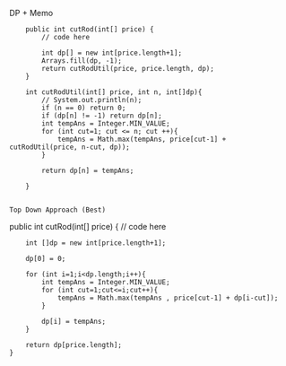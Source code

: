 DP + Memo

```
    public int cutRod(int[] price) {
        // code here
      
        int dp[] = new int[price.length+1];
        Arrays.fill(dp, -1);
        return cutRodUtil(price, price.length, dp);
    }
    
    int cutRodUtil(int[] price, int n, int[]dp){
        // System.out.println(n);
        if (n == 0) return 0;
        if (dp[n] != -1) return dp[n];
        int tempAns = Integer.MIN_VALUE;
        for (int cut=1; cut <= n; cut ++){
            tempAns = Math.max(tempAns, price[cut-1] + cutRodUtil(price, n-cut, dp));
        }
        
        return dp[n] = tempAns;
        
    }


Top Down Approach (Best)
```
public int cutRod(int[] price) {
        // code here
        
        int []dp = new int[price.length+1];
        
        dp[0] = 0;
        
        for (int i=1;i<dp.length;i++){
            int tempAns = Integer.MIN_VALUE;
            for (int cut=1;cut<=i;cut++){
                tempAns = Math.max(tempAns , price[cut-1] + dp[i-cut]);
            }
            
            dp[i] = tempAns;
        }
        
        return dp[price.length];
    }
```

```
